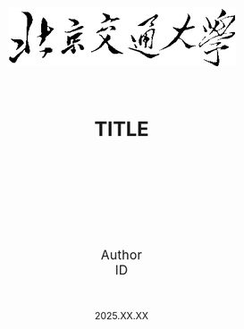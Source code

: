 <div style="
    position: absolute;
    top: 0;
    left: 0;
    width: 100%;
    height: 100vh;
    display: flex;
    flex-direction: column;
    justify-content: center;
    align-items: center;
    margin: 0;
    padding: 0;
    text-align: center;">
    <img src="img/logo.png" style="margin: 0 0 3em 0;">
    <h1 style="
        font-size: 2.5em;
        font-weight: 700;">
TITLE
    </h1>
    <div style="margin: 0 0 12em 0;"></div>
    <!--
    <h2 style="
        font-size: 1.8rem;
        font-weight: 300;
        margin: 0 0 2.5em 0;">
Subtitle
    </h2>
	-->
    <p style="
        font-size: 1.4rem;
        margin: 0 0 0 0;
        letter-spacing: 0.5px;">
Author
    </p>
    <p style="
        font-size: 1.4rem;
        margin: 0 0 0 0;
        letter-spacing: 0.5px;">
ID
    </p>
    <div style="margin: 0 0 3em 0"></div>
    <p style="
        font-size: 1.2em;
        margin: 0;
        padding-top: 1em;
        // border-top: 1px solid;
        padding: 1em 2em 0;">
2025.XX.XX
    </p>
</div>

<!-- page break -->
<div style="page-break-after: always; height: 100vh"></div>

# 正文标题

您的文档正文从这里开始...
Word Word Word Word Word Word Word Word Word Word Word Word Word Word Word Word Word Word Word Word Word Word Word Word Word Word Word Word Word Word Word Word Word Word Word Word Word Word Word Word Word Word Word Word Word Word Word Word Word Word Word Word Word Word Word Word Word Word Word Word Word Word Word Word Word Word Word Word Word Word Word Word Word Word Word Word Word Word Word Word Word Word Word Word Word Word Word Word Word Word Word Word Word Word Word Word Word Word Word Word Word Word Word Word Word Word Word Word Word Word Word Word Word Word Word Word Word Word Word Word Word Word Word Word Word Word Word Word Word Word Word Word Word Word Word Word Word Word Word Word Word Word Word Word Word Word Word Word Word Word Word Word Word Word Word Word Word Word Word Word Word Word Word Word Word Word Word Word Word Word Word Word Word Word Word Word Word Word Word Word Word Word Word Word Word Word Word Word Word Word Word Word Word Word Word Word Word Word Word Word Word Word Word Word Word Word Word Word Word Word Word Word Word Word Word Word Word Word Word Word Word Word Word Word Word Word Word Word Word Word Word Word Word Word Word Word Word Word Word Word Word Word Word Word Word Word Word Word Word Word Word Word Word Word Word Word Word Word Word Word Word Word Word Word Word Word Word Word Word Word Word Word Word Word Word Word Word Word Word Word Word Word Word Word Word Word Word Word Word Word Word Word Word Word Word Word Word Word Word Word Word Word Word Word Word Word Word Word Word Word Word Word Word Word Word Word Word Word Word Word Word Word Word Word Word Word Word Word Word Word Word Word Word Word Word Word Word Word Word Word Word Word Word Word Word Word Word Word Word Word Word Word Word Word Word Word Word Word Word Word Word Word Word Word Word Word Word Word Word Word Word Word Word Word Word Word Word Word Word Word Word Word Word Word Word Word Word Word Word Word Word Word Word Word Word Word Word Word Word Word Word Word Word Word Word Word Word Word Word Word Word Word Word Word Word Word Word Word Word Word Word Word Word Word Word Word Word Word Word Word Word Word Word Word Word Word Word Word Word Word Word Word Word Word Word Word Word Word Word Word Word Word Word Word Word Word Word Word Word Word Word Word Word Word Word Word Word Word Word Word Word Word Word Word Word Word Word Word Word Word Word Word Word Word Word Word Word Word Word Word Word Word Word Word Word Word Word Word Word Word Word Word Word Word Word Word Word Word Word Word Word Word Word Word Word Word Word Word Word Word Word Word Word Word Word Word Word Word Word Word Word Word Word Word Word Word Word Word Word Word Word Word Word Word Word Word Word Word Word Word Word Word Word Word Word Word Word Word Word Word Word

